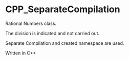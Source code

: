 # CPP_SeparateCompilation

Rational Numbers class. 

The division is indicated and not carried out. 

Separate Compilation and created namespace are used.

Written in C++
